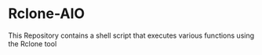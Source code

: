 # Rclone-AIO
This Repository contains a shell script that executes various functions using the Rclone tool 
